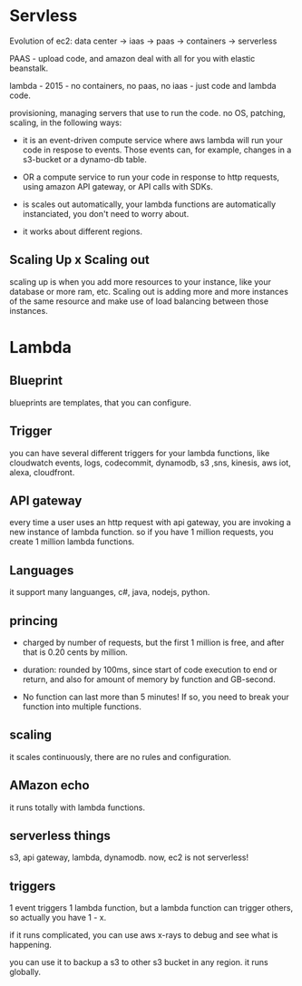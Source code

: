 # Servless

Evolution of ec2:
data center -> iaas -> paas -> containers -> serverless

PAAS - upload code, and amazon deal with all for you with elastic beanstalk.

lambda - 2015 - no containers, no paas, no iaas - just code and lambda code.

provisioning, managing servers that use to run the code. no OS, patching, scaling, in the following ways:

* it is an event-driven compute service where aws lambda will run your code in respose to events. Those events can, for example, changes in a s3-bucket or a dynamo-db table. 

* OR a compute service to run your code in response to http requests, using amazon API gateway,	or API calls with SDKs. 

* is scales out automatically, your lambda functions are automatically instanciated, you don't need to worry about.

* it works about different regions. 

## Scaling Up x Scaling out
scaling up is when you add more resources to your instance, like your database or more ram, etc. Scaling out is adding more and more instances of the same resource and make use of load balancing between those instances.

# Lambda

## Blueprint
blueprints are templates, that you can configure. 

## Trigger

you can have several different triggers for your lambda functions, like cloudwatch events, logs, codecommit, dynamodb, s3 ,sns, kinesis, aws iot, alexa, cloudfront. 

## API gateway

every time a user uses an http request with api gateway, you are invoking a new instance of lambda function. so if you have 1 million requests, you create 1 million lambda functions.

## Languages
it support many languanges, c#, java, nodejs, python. 

## princing

* charged by number of requests, but the first 1 million is free, and after that is 0.20 cents by million.

* duration: rounded by 100ms, since start of code execution to end or return, and also for amount of memory by function and GB-second. 

* No function can last more than 5 minutes! If so, you need to break your function into multiple functions.

## scaling
it scales continuously, there are no rules and configuration. 


## AMazon echo
it runs totally with lambda functions.

## serverless things

s3, api gateway, lambda, dynamodb.
now, ec2 is not serverless!

## triggers
1 event triggers 1 lambda function, but a lambda function can trigger others, so actually you have 1 - x.

if it runs complicated, you can use aws x-rays to debug and see what is happening. 

you can use it to backup a s3 to other s3 bucket in any region. it runs globally.















